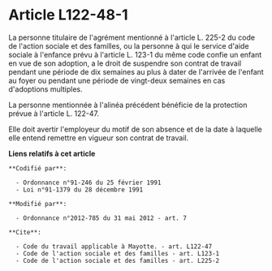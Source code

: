 # Article L122-48-1

La personne titulaire de l'agrément mentionné à l'article L. 225-2 du code de l'action sociale et des familles, ou la
personne à qui le service d'aide sociale à l'enfance prévu à l'article L. 123-1 du même code confie un enfant en vue de son
adoption, a le droit de suspendre son contrat de travail pendant une période de dix semaines au plus à dater de l'arrivée de
l'enfant au foyer ou pendant une période de vingt-deux semaines en cas d'adoptions multiples. 

La personne mentionnée à l'alinéa précédent bénéficie de la protection prévue à l'article L. 122-47. 

Elle doit avertir l'employeur du motif de son absence et de la date à laquelle elle entend remettre en vigueur son contrat de
travail.

**Liens relatifs à cet article**

	**Codifié par**:

	  - Ordonnance n°91-246 du 25 février 1991
	  - Loi n°91-1379 du 28 décembre 1991

	**Modifié par**:

	  - Ordonnance n°2012-785 du 31 mai 2012 - art. 7

	**Cite**:

	  - Code du travail applicable à Mayotte. - art. L122-47
	  - Code de l'action sociale et des familles - art. L123-1
	  - Code de l'action sociale et des familles - art. L225-2
